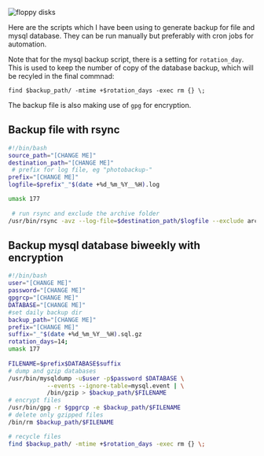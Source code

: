 
![floppy disks](../../assets/tech-blog/shell-script/backup.avif)

Here are the scripts which I have been using to generate backup for file and mysql database. They  can be run manually but preferably with cron jobs for automation.

Note that for the mysql backup script, there is a setting for `rotation_day`. This is used to keep the number of copy of the database backup, which will be recyled in the final commnad:

`find $backup_path/ -mtime +$rotation_days -exec rm {} \;`

The backup file is also making use of `gpg` for encryption.

## Backup file with rsync
``` bash
#!/bin/bash
source_path="[CHANGE ME]"
destination_path="[CHANGE ME]"
 # prefix for log file, eg "photobackup-"
prefix="[CHANGE ME]"
logfile=$prefix"_"$(date +%d_%m_%Y__%H).log

umask 177
 
 # run rsync and exclude the archive folder
/usr/bin/rsync -avz --log-file=$destination_path/$logfile --exclude archive $source_path $destination_path
```

## Backup mysql database biweekly with encryption

``` bash
#!/bin/bash
user="[CHANGE ME]"
password="[CHANGE ME]"
gpgrcp="[CHANGE ME]"
DATABASE="[CHANGE ME]"
#set daily backup dir
backup_path="[CHANGE ME]"
prefix="[CHANGE ME]"
suffix="_"$(date +%d_%m_%Y__%H).sql.gz
rotation_days=14;
umask 177
 
FILENAME=$prefix$DATABASE$suffix
# dump and gzip databases
/usr/bin/mysqldump -u$user -p$password $DATABASE \
           --events --ignore-table=mysql.event | \
           /bin/gzip > $backup_path/$FILENAME
# encrypt files
/usr/bin/gpg -r $gpgrcp -e $backup_path/$FILENAME
# delete only gzipped files
/bin/rm $backup_path/$FILENAME

# recycle files
find $backup_path/ -mtime +$rotation_days -exec rm {} \;
```
